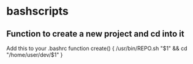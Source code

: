 # bashscripts


## Function to create a new project and cd into it
Add this to your .bashrc
function create() {
    /usr/bin/REPO.sh "$1" && cd "/home/user/dev/$1"
}
